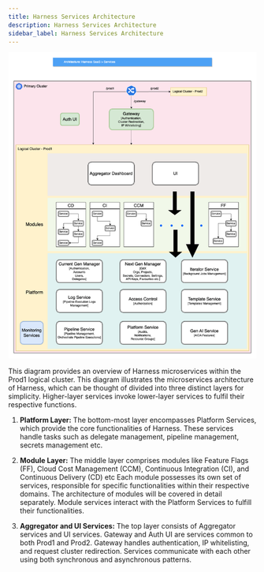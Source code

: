 ```yaml
---
title: Harness Services Architecture
description: Harness Services Architecture
sidebar_label: Harness Services Architecture
---
```




![](./static/harness_saas_services_architecture.png)

This diagram provides an overview of Harness microservices within the Prod1 logical cluster. This diagram illustrates the microservices architecture of Harness, which can be thought of divided into three distinct layers for simplicity. Higher-layer services invoke lower-layer services to fulfil their respective functions.

1. **Platform Layer:** The bottom-most layer encompasses Platform Services, which provide the core functionalities of Harness. These services handle tasks such as delegate management, pipeline management, secrets management etc.

2. **Module Layer:** The middle layer comprises modules like Feature Flags (FF), Cloud Cost Management (CCM), Continuous Integration (CI), and Continuous Delivery (CD) etc Each module possesses its own set of services, responsible for specific functionalities within their respective domains. The architecture of modules will be covered in detail separately. Module services interact with the Platform Services to fulfill their functionalities.

3. **Aggregator and UI Services:** The top layer consists of Aggregator services and UI services. Gateway and Auth UI are services common to both Prod1 and Prod2. Gateway handles authentication, IP whitelisting, and request cluster redirection. Services communicate with each other using both synchronous and asynchronous patterns.
